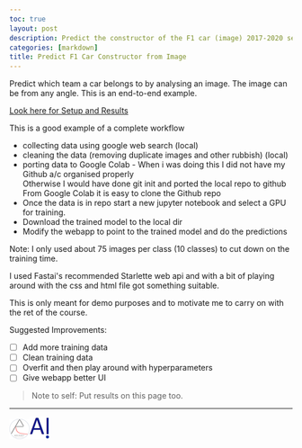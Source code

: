 ```yaml
---
toc: true
layout: post
description: Predict the constructor of the F1 car (image) 2017-2020 season
categories: [markdown]
title: Predict F1 Car Constructor from Image
---
```

Predict which team a car belongs to by analysing an image. The image can be from any angle.
This is an end-to-end example.

[Look here for Setup and Results](https://github.com/DexterDSilva/f1cars-detector)

This is a good example of a complete workflow
  - collecting data using google web search (local) 
  - cleaning the data (removing duplicate images and other rubbish) (local) 
  - porting data to Google Colab - When i was doing this I did not have my Github a/c organised properly  
  Otherwise I would have done git init and ported the local repo to github  
  From Google Colab it is easy to clone the Github repo 
  - Once the data is in repo start a new jupyter notebook and select a GPU for training.  
  - Download the trained model to the local dir  
  - Modify the webapp to point to the trained model and do the predictions
  
Note: I only used about 75 images per class (10 classes) to cut down on the training time.

I used Fastai's recommended Starlette web api and with a bit of playing around with the css and html file got something suitable.

This is only meant for demo purposes and to motivate me to carry on with the ret of the course.

Suggested Improvements:
 - [ ] Add more training data
 - [ ] Clean training data 
 - [ ] Overfit and then play around with hyperparameters
 - [ ] Give webapp better UI
 
> Note to self: Put results on this page too.
---
  ![](/images/aero-robot-with-logo-small.png)![](/images/onpointai-logo-small.png)
